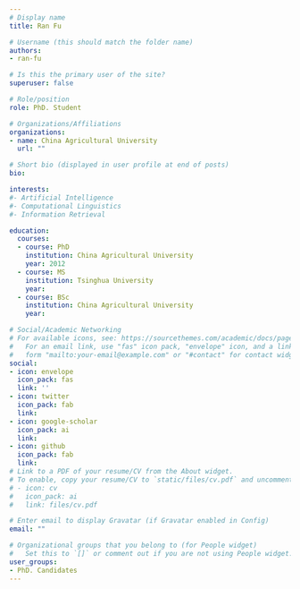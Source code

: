 ```yaml
---
# Display name
title: Ran Fu

# Username (this should match the folder name)
authors:
- ran-fu

# Is this the primary user of the site?
superuser: false

# Role/position
role: PhD. Student

# Organizations/Affiliations
organizations:
- name: China Agricultural University
  url: ""

# Short bio (displayed in user profile at end of posts)
bio:

interests:
#- Artificial Intelligence
#- Computational Linguistics
#- Information Retrieval

education:
  courses:
  - course: PhD
    institution: China Agricultural University
    year: 2012
  - course: MS
    institution: Tsinghua University
    year:
  - course: BSc
    institution: China Agricultural University
    year:

# Social/Academic Networking
# For available icons, see: https://sourcethemes.com/academic/docs/page-builder/#icons
#   For an email link, use "fas" icon pack, "envelope" icon, and a link in the
#   form "mailto:your-email@example.com" or "#contact" for contact widget.
social:
- icon: envelope
  icon_pack: fas
  link: ''
- icon: twitter
  icon_pack: fab
  link:
- icon: google-scholar
  icon_pack: ai
  link:
- icon: github
  icon_pack: fab
  link:
# Link to a PDF of your resume/CV from the About widget.
# To enable, copy your resume/CV to `static/files/cv.pdf` and uncomment the lines below.
# - icon: cv
#   icon_pack: ai
#   link: files/cv.pdf

# Enter email to display Gravatar (if Gravatar enabled in Config)
email: ""

# Organizational groups that you belong to (for People widget)
#   Set this to `[]` or comment out if you are not using People widget.
user_groups:
- PhD. Candidates
---
```


